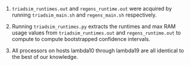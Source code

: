 1. `triadsim_runtimes.out` and `regens_runtime.out` were acquired by running `triadsim_main.sh` and `regens_main.sh` respectively. 

2. Running `triadsim_runtimes.py` extracts the runtimes and max RAM usage values
from `triadsim_runtimes.out` and `regens_runtime.out` to compute to compute bootstrapped confidence intervals.

3. All processors on hosts lambda10 through lambda19 are all identical to the best of our knowledge.
 